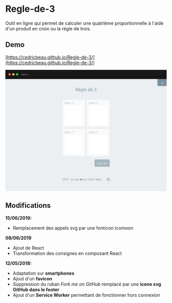 # Regle-de-3

Outil en ligne qui permet de calculer une quatrième proportionnelle à l'aide d'un produit en croix ou la règle de trois.

## Demo

[https://cedricbeau.github.io/Regle-de-3/](https://cedricbeau.github.io/Regle-de-3/)

![Capture d'écran de Regle-de-3]( https://github.com/cedricbeau/Regle-de-3/blob/master/R23.png "Capture d'écran de Regle-de-3")

## Modifications

**15/06/2019:**

* Remplacement des appels svg par une fonticon icomoon
  
**08/06/2019**

* Ajout de React
* Transformation des consignes en composant React

**12/05/2018:**

* Adaptation sur **smartphones**
* Ajout d'un **favicon**
* Suppression du ruban _Fork me on GitHub_ remplacé par une **icone svg GitHub dans le footer**
* Ajout d'un **Service Worker** permettant de fonctionner hors connexion

